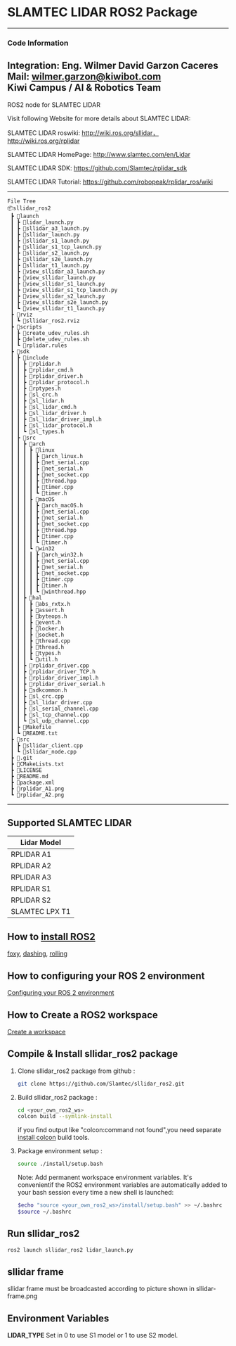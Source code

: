 # SLAMTEC LIDAR ROS2 Package

---
### **Code Information**
**Integration:** Eng. Wilmer David Garzon Caceres \
**Mail:** wilmer.garzon@kiwibot.com \
**Kiwi Campus / AI & Robotics Team**
---

ROS2 node for SLAMTEC LIDAR

Visit following Website for more details about SLAMTEC LIDAR:

SLAMTEC LIDAR roswiki: http://wiki.ros.org/sllidar， http://wiki.ros.org/rplidar

SLAMTEC LIDAR HomePage:   http://www.slamtec.com/en/Lidar

SLAMTEC LIDAR SDK: https://github.com/Slamtec/rplidar_sdk

SLAMTEC LIDAR Tutorial:  https://github.com/robopeak/rplidar_ros/wiki

---
```
File Tree
📦sllidar_ros2
 ┣ 📂launch
 ┃ ┣ 📜lidar_launch.py
 ┃ ┣ 📜sllidar_a3_launch.py
 ┃ ┣ 📜sllidar_launch.py
 ┃ ┣ 📜sllidar_s1_launch.py
 ┃ ┣ 📜sllidar_s1_tcp_launch.py
 ┃ ┣ 📜sllidar_s2_launch.py
 ┃ ┣ 📜sllidar_s2e_launch.py
 ┃ ┣ 📜sllidar_t1_launch.py
 ┃ ┣ 📜view_sllidar_a3_launch.py
 ┃ ┣ 📜view_sllidar_launch.py
 ┃ ┣ 📜view_sllidar_s1_launch.py
 ┃ ┣ 📜view_sllidar_s1_tcp_launch.py
 ┃ ┣ 📜view_sllidar_s2_launch.py
 ┃ ┣ 📜view_sllidar_s2e_launch.py
 ┃ ┗ 📜view_sllidar_t1_launch.py
 ┣ 📂rviz
 ┃ ┗ 📜sllidar_ros2.rviz
 ┣ 📂scripts
 ┃ ┣ 📜create_udev_rules.sh
 ┃ ┣ 📜delete_udev_rules.sh
 ┃ ┗ 📜rplidar.rules
 ┣ 📂sdk
 ┃ ┣ 📂include
 ┃ ┃ ┣ 📜rplidar.h
 ┃ ┃ ┣ 📜rplidar_cmd.h
 ┃ ┃ ┣ 📜rplidar_driver.h
 ┃ ┃ ┣ 📜rplidar_protocol.h
 ┃ ┃ ┣ 📜rptypes.h
 ┃ ┃ ┣ 📜sl_crc.h
 ┃ ┃ ┣ 📜sl_lidar.h
 ┃ ┃ ┣ 📜sl_lidar_cmd.h
 ┃ ┃ ┣ 📜sl_lidar_driver.h
 ┃ ┃ ┣ 📜sl_lidar_driver_impl.h
 ┃ ┃ ┣ 📜sl_lidar_protocol.h
 ┃ ┃ ┗ 📜sl_types.h
 ┃ ┣ 📂src
 ┃ ┃ ┣ 📂arch
 ┃ ┃ ┃ ┣ 📂linux
 ┃ ┃ ┃ ┃ ┣ 📜arch_linux.h
 ┃ ┃ ┃ ┃ ┣ 📜net_serial.cpp
 ┃ ┃ ┃ ┃ ┣ 📜net_serial.h
 ┃ ┃ ┃ ┃ ┣ 📜net_socket.cpp
 ┃ ┃ ┃ ┃ ┣ 📜thread.hpp
 ┃ ┃ ┃ ┃ ┣ 📜timer.cpp
 ┃ ┃ ┃ ┃ ┗ 📜timer.h
 ┃ ┃ ┃ ┣ 📂macOS
 ┃ ┃ ┃ ┃ ┣ 📜arch_macOS.h
 ┃ ┃ ┃ ┃ ┣ 📜net_serial.cpp
 ┃ ┃ ┃ ┃ ┣ 📜net_serial.h
 ┃ ┃ ┃ ┃ ┣ 📜net_socket.cpp
 ┃ ┃ ┃ ┃ ┣ 📜thread.hpp
 ┃ ┃ ┃ ┃ ┣ 📜timer.cpp
 ┃ ┃ ┃ ┃ ┗ 📜timer.h
 ┃ ┃ ┃ ┗ 📂win32
 ┃ ┃ ┃ ┃ ┣ 📜arch_win32.h
 ┃ ┃ ┃ ┃ ┣ 📜net_serial.cpp
 ┃ ┃ ┃ ┃ ┣ 📜net_serial.h
 ┃ ┃ ┃ ┃ ┣ 📜net_socket.cpp
 ┃ ┃ ┃ ┃ ┣ 📜timer.cpp
 ┃ ┃ ┃ ┃ ┣ 📜timer.h
 ┃ ┃ ┃ ┃ ┗ 📜winthread.hpp
 ┃ ┃ ┣ 📂hal
 ┃ ┃ ┃ ┣ 📜abs_rxtx.h
 ┃ ┃ ┃ ┣ 📜assert.h
 ┃ ┃ ┃ ┣ 📜byteops.h
 ┃ ┃ ┃ ┣ 📜event.h
 ┃ ┃ ┃ ┣ 📜locker.h
 ┃ ┃ ┃ ┣ 📜socket.h
 ┃ ┃ ┃ ┣ 📜thread.cpp
 ┃ ┃ ┃ ┣ 📜thread.h
 ┃ ┃ ┃ ┣ 📜types.h
 ┃ ┃ ┃ ┗ 📜util.h
 ┃ ┃ ┣ 📜rplidar_driver.cpp
 ┃ ┃ ┣ 📜rplidar_driver_TCP.h
 ┃ ┃ ┣ 📜rplidar_driver_impl.h
 ┃ ┃ ┣ 📜rplidar_driver_serial.h
 ┃ ┃ ┣ 📜sdkcommon.h
 ┃ ┃ ┣ 📜sl_crc.cpp
 ┃ ┃ ┣ 📜sl_lidar_driver.cpp
 ┃ ┃ ┣ 📜sl_serial_channel.cpp
 ┃ ┃ ┣ 📜sl_tcp_channel.cpp
 ┃ ┃ ┗ 📜sl_udp_channel.cpp
 ┃ ┣ 📜Makefile
 ┃ ┗ 📜README.txt
 ┣ 📂src
 ┃ ┣ 📜sllidar_client.cpp
 ┃ ┗ 📜sllidar_node.cpp
 ┣ 📜.git
 ┣ 📜CMakeLists.txt
 ┣ 📜LICENSE
 ┣ 📜README.md
 ┣ 📜package.xml
 ┣ 📜rplidar_A1.png
 ┗ 📜rplidar_A2.png
 ```
---


Supported SLAMTEC LIDAR
-------------------
| Lidar Model    | 
| ---------------------- | 
|RPLIDAR A1              | 
|RPLIDAR A2              | 
|RPLIDAR A3              | 
|RPLIDAR S1              |
|RPLIDAR S2              | 
|SLAMTEC LPX T1          | 


## How to [install ROS2](https://index.ros.org/doc/ros2/Installation)
[foxy](https://docs.ros.org/en/foxy/Installation.html),
[dashing](https://docs.ros.org/en/dashing/Installation.html),
[rolling](https://docs.ros.org/en/rolling/Installation.html)

## How to configuring your ROS 2 environment
[Configuring your ROS 2 environment](https://docs.ros.org/en/foxy/Tutorials/Configuring-ROS2-Environment.html)

## How to Create a ROS2 workspace
[Create a workspace](https://docs.ros.org/en/foxy/Tutorials/Workspace/Creating-A-Workspace.html)

## Compile & Install sllidar_ros2 package

1. Clone sllidar_ros2 package from github : 

   ```bash
   git clone https://github.com/Slamtec/sllidar_ros2.git
   ``` 

2. Build sllidar_ros2 package :

   ```bash
   cd <your_own_ros2_ws>
   colcon build --symlink-install
   ```
   if you find output like "colcon:command not found",you need separate [install colcon](https://docs.ros.org/en/foxy/Tutorials/Colcon-Tutorial.html#install-colcon) build tools. 

  
3. Package environment setup :
    ```bash
    source ./install/setup.bash
    ```

    Note: Add permanent workspace environment variables.
    It's convenientif the ROS2 environment variables are automatically added to your bash session every time a new shell is launched:
    ```bash
    $echo "source <your_own_ros2_ws>/install/setup.bash" >> ~/.bashrc
    $source ~/.bashrc
    ```

## Run sllidar_ros2
 

```bash
ros2 launch sllidar_ros2 lidar_launch.py
```

## sllidar frame
sllidar frame must be broadcasted according to picture shown in sllidar-frame.png


## Environment Variables
**LIDAR_TYPE** Set in 0 to use S1 model or 1 to use S2 model.